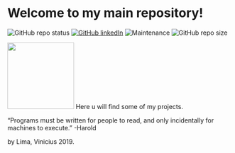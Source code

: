 # Welcome to my main repository!
![GitHub repo status](https://img.shields.io/badge/GitHub-PRO-orange)
[![GitHub linkedIn](https://img.shields.io/badge/Linkedin-ViniciusLimaFernandes-blueviolet)](https://br.linkedin.com/in/viniciuslimafernandes)
![Maintenance](https://img.shields.io/maintenance/yes/2019?style=plastic) 
![GitHub repo size](https://img.shields.io/github/repo-size/ViniciusLimaFernandes/Main?style=plastic)

<img src = "https://cdn3.iconfinder.com/data/icons/social-network-and-media-1/512/Github.png" height="150" width="150">
Here u will find some of my projects.

“Programs must be written for people to read, and only incidentally for machines to execute.” -Harold

by Lima, Vinicius 2019.
